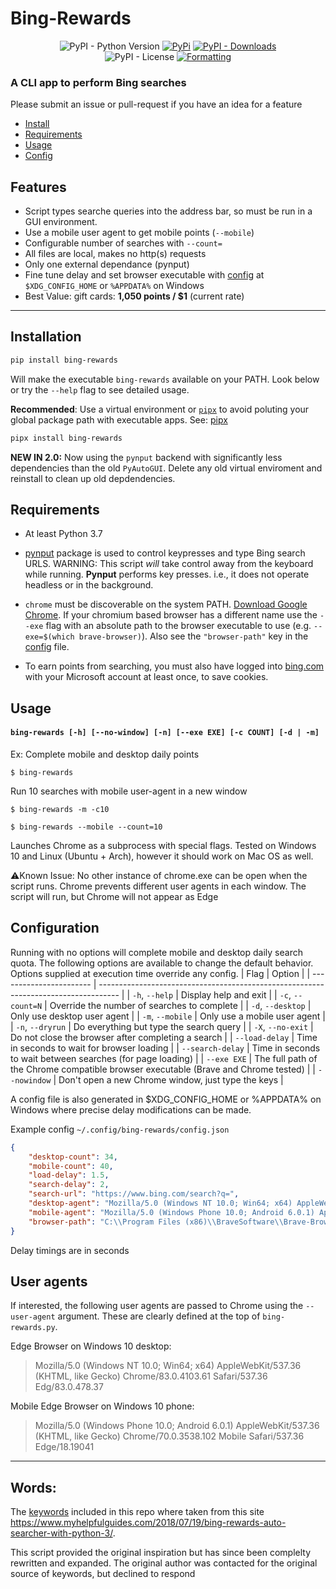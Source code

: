 # Bing-Rewards

<div align="center">
<img alt="PyPI - Python Version" src="https://img.shields.io/pypi/pyversions/bing-rewards?style=flat-square&label=Python&logo=python&logoColor=yellow">
<a href="https://pypi.org/project/bing-rewards/"> <img alt="PyPi" src="https://img.shields.io/pypi/v/bing-rewards?label=PyPI&style=flat-square&logo=pypi&logoColor=yellow"></a>
<a href="https://pypi.org/project/bing-rewards/"> <img alt="PyPI - Downloads" src="https://img.shields.io/pypi/dm/bing-rewards?style=flat-square&label=Downloads&color=orange"></a>
<br>
<img alt="PyPI - License" src="https://img.shields.io/pypi/l/bing-rewards?style=flat-square&label=License&color=blueviolet">
<a href="https://github.com/psf/black"> <img alt="Formatting" src="https://img.shields.io/badge/Code%20Style-Black-000000?style=flat-square"> </a>

</div>

### A CLI app to perform Bing searches
Please submit an issue or pull-request if you have an idea for a feature

- [Install](#installation)
- [Requirements](#requirements)
- [Usage](#usage)
- [Config](#config)

## **Features**

* Script types searche queries into the address bar, so must be run in a GUI environment.
* Use a mobile user agent to get mobile points (`--mobile`)
* Configurable number of searches with `--count=`
* All files are local, makes no http(s) requests
* Only one external dependance (pynput)
* Fine tune delay and set browser executable with [config](#configuration) at `$XDG_CONFIG_HOME` or `%APPDATA%` on Windows
* Best Value: gift cards: **1,050 points / $1** (current rate)
***

## **Installation**
```bash
pip install bing-rewards
```
Will make the executable `bing-rewards` available on your PATH.
Look below or try the `--help` flag to see detailed usage.

**Recommended**: Use a virtual environment or [`pipx`](https://pypa.github.io/pipx/) to avoid poluting your global package path with executable apps. See: [pipx](https://pypa.github.io/pipx/)
```bash 
pipx install bing-rewards
```

**NEW IN 2.0:** Now using the `pynput` backend with significantly less dependencies than the old `PyAutoGUI`. Delete any old virtual enviroment and reinstall to clean up old depdendencies.

## **Requirements**

- At least Python 3.7

- [pynput](https://github.com/moses-palmer/pynput) package is used to control keypresses and type Bing search URLS.
WARNING: This script *will* take control away from the keyboard while running. **Pynput** performs key presses. i.e., it does not operate headless or in the background.

- `chrome` must be discoverable on the system PATH. [Download Google Chrome](https://www.google.com/intl/en/chrome/).
If your chromium based browser has a different name use the `--exe` flag with an absolute path to the browser executable to use (e.g. `--exe=$(which brave-browser)`). Also see the `"browser-path"` key in the [config](#configuration) file.

- To earn points from searching, you must also have logged into [bing.com](https://www.bing.com) with your Microsoft account at least once, to save cookies.

## **Usage**

#### `bing-rewards [-h] [--no-window] [-n] [--exe EXE] [-c COUNT] [-d | -m]`

Ex:
Complete mobile and desktop daily points

`$ bing-rewards`

Run 10 searches with mobile user-agent in a new window

`$ bing-rewards -m -c10`

`$ bing-rewards --mobile --count=10`

Launches Chrome as a subprocess with special flags. Tested on Windows 10 and Linux (Ubuntu + Arch), however it should work on Mac OS as well.

⚠️Known Issue: No other instance of chrome.exe can be open when the script runs. Chrome prevents different user agents in each window. The script will run, but Chrome will not appear as Edge


## **Configuration**

Running with no options will complete mobile and desktop daily search quota.
The following options are available to change the default behavior.
Options supplied at execution time override any config.
| Flag                    | Option                                                                              |
| ----------------------- | ----------------------------------------------------------------------------------- |
| `-h`, `--help`          | Display help and exit                                                               |
| `-c`, `--count=N`       | Override the number of searches to complete                                         |
| `-d`, `--desktop`       | Only use desktop user agent                                                         |
| `-m`, `--mobile`        | Only use a mobile user agent                                                        |
| `-n`, `--dryrun`        | Do everything but type the search query                                             |
| `-X`, `--no-exit`       | Do not close the browser after completing a search                                  |
| `--load-delay`          | Time in seconds to wait for browser loading                                         |
| `--search-delay`        | Time in seconds to wait between searches (for page loading)                         |
| `--exe EXE`             | The full path of the Chrome compatible browser executable (Brave and Chrome tested) |
| `--nowindow`            | Don't open a new Chrome window, just type the keys                                  |

A config file is also generated in $XDG_CONFIG_HOME or %APPDATA% on Windows
where precise delay modifications can be made. 

Example config `~/.config/bing-rewards/config.json`
```json
{
    "desktop-count": 34,
    "mobile-count": 40,
    "load-delay": 1.5,
    "search-delay": 2,
    "search-url": "https://www.bing.com/search?q=",
    "desktop-agent": "Mozilla/5.0 (Windows NT 10.0; Win64; x64) AppleWebKit/537.36 (KHTML, like Gecko) Chrome/83.0.4103.61 Safari/537.36 Edg/83.0.478.37",
    "mobile-agent": "Mozilla/5.0 (Windows Phone 10.0; Android 6.0.1) AppleWebKit/537.36 (KHTML, like Gecko) Chrome/70.0.3538.102 Mobile Safari/537.36 Edge/18.19041",
    "browser-path": "C:\\Program Files (x86)\\BraveSoftware\\Brave-Browser\\Application\\brave.exe"
}
```
Delay timings are in seconds

## User agents

If interested, the following user agents are passed to Chrome using the `--user-agent` argument.
These are clearly defined at the top of `bing-rewards.py`.

Edge Browser on Windows 10 desktop:
> Mozilla/5.0 (Windows NT 10.0; Win64; x64) AppleWebKit/537.36 (KHTML, like Gecko) Chrome/83.0.4103.61 Safari/537.36 Edg/83.0.478.37

Mobile Edge Browser on Windows 10 phone:
> Mozilla/5.0 (Windows Phone 10.0; Android 6.0.1) AppleWebKit/537.36 (KHTML, like Gecko) Chrome/70.0.3538.102 Mobile Safari/537.36 Edge/18.19041
***

## Words:
The [keywords](https://www.myhelpfulguides.com/keywords.txt) included in this repo where taken from this site
https://www.myhelpfulguides.com/2018/07/19/bing-rewards-auto-searcher-with-python-3/.

This script provided the original inspiration but has since been complelty rewritten and expanded.
The original author was contacted for the original source of keywords, but declined to respond
